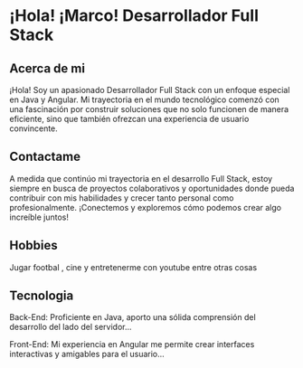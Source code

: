 # ¡Hola! ¡Marco! Desarrollador Full Stack

## Acerca de mi

¡Hola! Soy un apasionado Desarrollador Full Stack con un enfoque especial en Java y Angular. Mi trayectoria en el mundo tecnológico comenzó con una fascinación por construir soluciones que no solo funcionen de manera eficiente, sino que también ofrezcan una experiencia de usuario convincente.

## Contactame

A medida que continúo mi trayectoria en el desarrollo Full Stack, estoy siempre en busca de proyectos colaborativos y oportunidades donde pueda contribuir con mis habilidades y crecer tanto personal como profesionalmente. ¡Conectemos y exploremos cómo podemos crear algo increíble juntos!

## Hobbies

Jugar footbal , cine y entretenerme con youtube entre otras cosas

## Tecnologia

Back-End: Proficiente en Java, aporto una sólida comprensión del desarrollo del lado del servidor...

Front-End: Mi experiencia en Angular me permite crear interfaces interactivas y amigables para el usuario...



